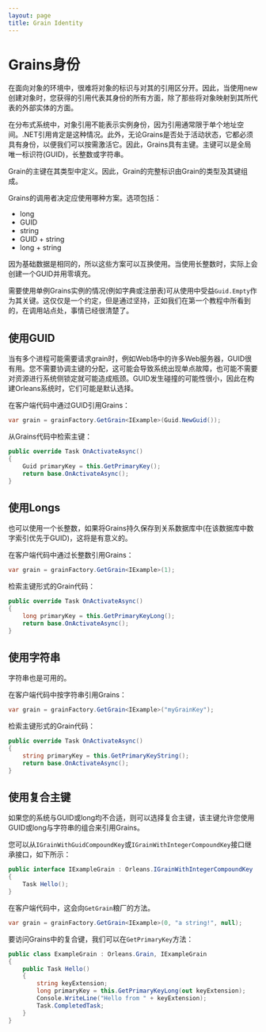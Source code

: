 ```yaml
---
layout: page
title: Grain Identity
---
```


# Grains身份

在面向对象的环境中，很难将对象的标识与对其的引用区分开。因此，当使用new创建对象时，您获得的引用代表其身份的所有方面，除了那些将对象映射到其所代表的外部实体的方面。

在分布式系统中，对象引用不能表示实例身份，因为引用通常限于单个地址空间。.NET引用肯定是这种情况。此外，无论Grains是否处于活动状态，它都必须具有身份，以便我们可以按需激活它。因此，Grains具有主键。主键可以是全局唯一标识符(GUID)，长整数或字符串。

Grain的主键在其类型中定义。因此，Grain的完整标识由Grain的类型及其键组成。

Grains的调用者决定应使用哪种方案。选项包括：

* long
* GUID
* string
* GUID + string
* long + string

因为基础数据是相同的，所以这些方案可以互换使用。当使用长整数时，实际上会创建一个GUID并用零填充。

需要使用单例Grains实例的情况(例如字典或注册表)可从使用中受益`Guid.Empty`作为其关键。这仅仅是一个约定，但是通过坚持，正如我们在第一个教程中所看到的，在调用站点处，事情已经很清楚了。

## 使用GUID

当有多个进程可能需要请求grain时，例如Web场中的许多Web服务器，GUID很有用。您不需要协调主键的分配，这可能会导致系统出现单点故障，也可能不需要对资源进行系统侧锁定就可能造成瓶颈。GUID发生碰撞的可能性很小，因此在构建Orleans系统时，它们可能是默认选择。

在客户端代码中通过GUID引用Grains：

```csharp
var grain = grainFactory.GetGrain<IExample>(Guid.NewGuid());
```

从Grains代码中检索主键：

```csharp
public override Task OnActivateAsync()
{
    Guid primaryKey = this.GetPrimaryKey();
    return base.OnActivateAsync();
}
```

## 使用Longs

也可以使用一个长整数，如果将Grains持久保存到关系数据库中(在该数据库中数字索引优先于GUID)，这将是有意义的。

在客户端代码中通过长整数引用Grains：

```csharp
var grain = grainFactory.GetGrain<IExample>(1);
```

检索主键形式的Grain代码：

```csharp
public override Task OnActivateAsync()
{
    long primaryKey = this.GetPrimaryKeyLong();
    return base.OnActivateAsync();
}
```

## 使用字符串

字符串也是可用的。

在客户端代码中按字符串引用Grains：

```csharp
var grain = grainFactory.GetGrain<IExample>("myGrainKey");
```

检索主键形式的Grain代码：

```csharp
public override Task OnActivateAsync()
{
    string primaryKey = this.GetPrimaryKeyString();
    return base.OnActivateAsync();
}
```

## 使用复合主键

如果您的系统与GUID或long均不合适，则可以选择复合主键，该主键允许您使用GUID或long与字符串的组合来引用Grains。

您可以从`IGrainWithGuidCompoundKey`或`IGrainWithIntegerCompoundKey`接口继承接口，如下所示：

```csharp
public interface IExampleGrain : Orleans.IGrainWithIntegerCompoundKey
{
    Task Hello();
}
```

在客户端代码中，这会向`GetGrain`粮厂的方法。

```csharp
var grain = grainFactory.GetGrain<IExample>(0, "a string!", null);
```

要访问Grains中的复合键，我们可以在`GetPrimaryKey`方法：

```csharp
public class ExampleGrain : Orleans.Grain, IExampleGrain
{
    public Task Hello()
    {
        string keyExtension;
        long primaryKey = this.GetPrimaryKeyLong(out keyExtension);
        Console.WriteLine("Hello from " + keyExtension);
        Task.CompletedTask;
    }
}
```
